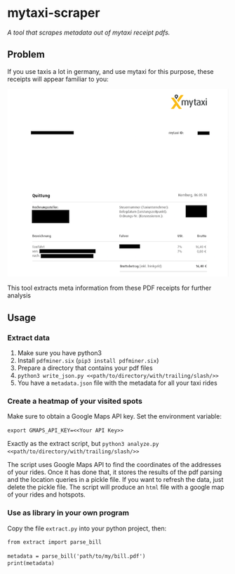 # mytaxi-scraper
*A tool that scrapes metadata out of mytaxi receipt pdfs.*

## Problem
If you use taxis a lot in germany, and use mytaxi for this purpose, these receipts will appear familiar to you:

![Demo](demo.png)


This tool extracts meta information from these PDF receipts for further analysis

## Usage

### Extract data

1. Make sure you have python3
2. Install `pdfminer.six` (`pip3 install pdfminer.six`)
3. Prepare a directory that contains your pdf files
4. `python3 write_json.py <<path/to/directory/with/trailing/slash/>>`
5. You have a `metadata.json` file with the metadata for all your taxi rides


### Create a heatmap of your visited spots

Make sure to obtain a Google Maps API key.
Set the environment variable:

`export GMAPS_API_KEY=<<Your API Key>>`

Exactly as the extract script, but
`python3 analyze.py <<path/to/directory/with/trailing/slash/>>`

The script uses Google Maps API to find the coordinates of the addresses of your rides. Once it has done that, it stores the results of the pdf parsing and the location queries in a pickle file. If you want to refresh the data, just delete the pickle file.
The script will produce an `html` file with a google map of your rides and hotspots.


### Use as library in your own program
Copy the file `extract.py` into your python project, then:

```
from extract import parse_bill

metadata = parse_bill('path/to/my/bill.pdf')
print(metadata) 

```
